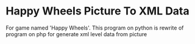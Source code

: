 # Happy Wheels Picture To XML Data
For game named 'Happy Wheels'. This program on python is rewrite of program on php for generate xml level data from picture
